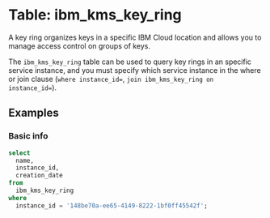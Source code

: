 # Table: ibm_kms_key_ring

A key ring organizes keys in a specific IBM Cloud location and allows you to manage access control on groups of keys.

The `ibm_kms_key_ring` table can be used to query key rings in an specific service instance, and you must specify which service instance in the where or join clause (`where instance_id=`, `join ibm_kms_key_ring on instance_id=`).

## Examples

### Basic info

```sql
select
  name,
  instance_id,
  creation_date
from
  ibm_kms_key_ring
where
  instance_id = '148be70a-ee65-4149-8222-1bf0ff45542f';
```
